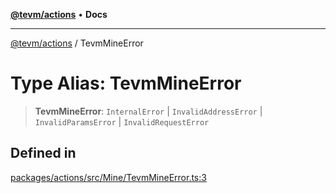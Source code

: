 [**@tevm/actions**](../README.md) • **Docs**

***

[@tevm/actions](../globals.md) / TevmMineError

# Type Alias: TevmMineError

> **TevmMineError**: `InternalError` \| `InvalidAddressError` \| `InvalidParamsError` \| `InvalidRequestError`

## Defined in

[packages/actions/src/Mine/TevmMineError.ts:3](https://github.com/evmts/tevm-monorepo/blob/main/packages/actions/src/Mine/TevmMineError.ts#L3)
